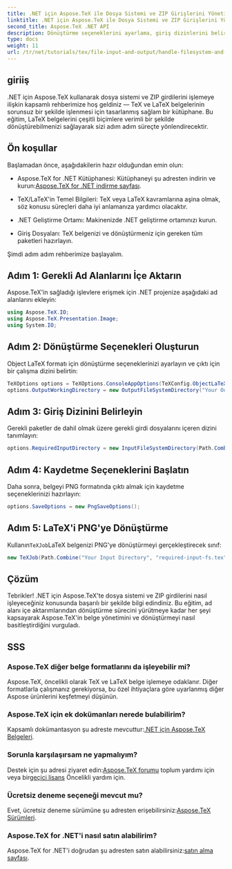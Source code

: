 ```yaml
---
title: .NET için Aspose.TeX ile Dosya Sistemi ve ZIP Girişlerini Yönetin
linktitle: .NET için Aspose.TeX ile Dosya Sistemi ve ZIP Girişlerini Yönetin
second_title: Aspose.TeX .NET API
description: Dönüştürme seçeneklerini ayarlama, giriş dizinlerini belirleme ve dönüştürmeleri yürütme dahil olmak üzere kolay izlenebilir adımlarla LaTeX belgelerini çeşitli biçimlere etkili bir şekilde dönüştürmeyi öğrenin.
type: docs
weight: 11
url: /tr/net/tutorials/tex/file-input-and-output/handle-filesystem-and-zip-inputs/
---
```

## giriiş

.NET için Aspose.TeX kullanarak dosya sistemi ve ZIP girdilerini işlemeye ilişkin kapsamlı rehberimize hoş geldiniz — TeX ve LaTeX belgelerinin sorunsuz bir şekilde işlenmesi için tasarlanmış sağlam bir kütüphane. Bu eğitim, LaTeX belgelerini çeşitli biçimlere verimli bir şekilde dönüştürebilmenizi sağlayarak sizi adım adım süreçte yönlendirecektir.

## Ön koşullar

Başlamadan önce, aşağıdakilerin hazır olduğundan emin olun:

-  Aspose.TeX for .NET Kütüphanesi: Kütüphaneyi şu adresten indirin ve kurun:[Aspose.TeX for .NET indirme sayfası](https://releases.aspose.com/tex/net/).
  
- TeX/LaTeX'in Temel Bilgileri: TeX veya LaTeX kavramlarına aşina olmak, söz konusu süreçleri daha iyi anlamanıza yardımcı olacaktır.

- .NET Geliştirme Ortamı: Makinenizde .NET geliştirme ortamınızı kurun.

- Giriş Dosyaları: TeX belgenizi ve dönüştürmeniz için gereken tüm paketleri hazırlayın.

Şimdi adım adım rehberimize başlayalım.

## Adım 1: Gerekli Ad Alanlarını İçe Aktarın

Aspose.TeX'in sağladığı işlevlere erişmek için .NET projenize aşağıdaki ad alanlarını ekleyin:

```csharp
using Aspose.TeX.IO;
using Aspose.TeX.Presentation.Image;
using System.IO;
```

## Adım 2: Dönüştürme Seçenekleri Oluşturun

Object LaTeX formatı için dönüştürme seçeneklerinizi ayarlayın ve çıktı için bir çalışma dizini belirtin:

```csharp
TeXOptions options = TeXOptions.ConsoleAppOptions(TeXConfig.ObjectLaTeX);
options.OutputWorkingDirectory = new OutputFileSystemDirectory("Your Output Directory");
```

## Adım 3: Giriş Dizinini Belirleyin

Gerekli paketler de dahil olmak üzere gerekli girdi dosyalarını içeren dizini tanımlayın:

```csharp
options.RequiredInputDirectory = new InputFileSystemDirectory(Path.Combine("Your Input Directory", "packages"));
```

## Adım 4: Kaydetme Seçeneklerini Başlatın

Daha sonra, belgeyi PNG formatında çıktı almak için kaydetme seçeneklerinizi hazırlayın:

```csharp
options.SaveOptions = new PngSaveOptions();
```

## Adım 5: LaTeX'i PNG'ye Dönüştürme

 Kullanın`TeXJob`LaTeX belgenizi PNG'ye dönüştürmeyi gerçekleştirecek sınıf:

```csharp
new TeXJob(Path.Combine("Your Input Directory", "required-input-fs.tex"), new ImageDevice(), options).Run();
```

## Çözüm

Tebrikler! .NET için Aspose.TeX'te dosya sistemi ve ZIP girdilerini nasıl işleyeceğiniz konusunda başarılı bir şekilde bilgi edindiniz. Bu eğitim, ad alanı içe aktarımlarından dönüştürme sürecini yürütmeye kadar her şeyi kapsayarak Aspose.TeX'in belge yönetimini ve dönüştürmeyi nasıl basitleştirdiğini vurguladı.

## SSS

### Aspose.TeX diğer belge formatlarını da işleyebilir mi?

Aspose.TeX, öncelikli olarak TeX ve LaTeX belge işlemeye odaklanır. Diğer formatlarla çalışmanız gerekiyorsa, bu özel ihtiyaçlara göre uyarlanmış diğer Aspose ürünlerini keşfetmeyi düşünün.

### Aspose.TeX için ek dokümanları nerede bulabilirim?

 Kapsamlı dokümantasyon şu adreste mevcuttur:[.NET için Aspose.TeX Belgeleri](https://reference.aspose.com/tex/net/).

### Sorunla karşılaşırsam ne yapmalıyım?

 Destek için şu adresi ziyaret edin:[Aspose.TeX forumu](https://forum.aspose.com/c/tex/47) toplum yardımı için veya bir[geçici lisans](https://purchase.conholdate.com/temporary-license/) Öncelikli yardım için.

### Ücretsiz deneme seçeneği mevcut mu?

 Evet, ücretsiz deneme sürümüne şu adresten erişebilirsiniz:[Aspose.TeX Sürümleri](https://releases.aspose.com/).

### Aspose.TeX for .NET'i nasıl satın alabilirim?

Aspose.TeX for .NET'i doğrudan şu adresten satın alabilirsiniz:[satın alma sayfası](https://purchase.conholdate.com/buy).
